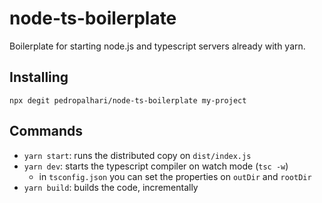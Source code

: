 # node-ts-boilerplate

Boilerplate for starting node.js and typescript servers already with yarn.

## Installing

`npx degit pedropalhari/node-ts-boilerplate my-project`

## Commands

- `yarn start`: runs the distributed copy on `dist/index.js`
- `yarn dev`: starts the typescript compiler on watch mode (`tsc -w`)
  - in `tsconfig.json` you can set the properties on `outDir` and `rootDir`
- `yarn build`: builds the code, incrementally
